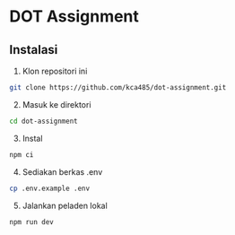 # DOT Assignment

## Instalasi

1. Klon repositori ini

```bash
git clone https://github.com/kca485/dot-assignment.git
```

2. Masuk ke direktori

```bash
cd dot-assignment
```

3. Instal

```bash
npm ci
```

4. Sediakan berkas .env

```bash
cp .env.example .env
```

5. Jalankan peladen lokal

```bash
npm run dev
```
